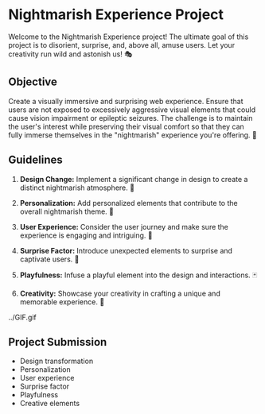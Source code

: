 # Nightmarish Experience Project

Welcome to the Nightmarish Experience project! The ultimate goal of this project is to disorient, surprise, and, above all, amuse users. Let your creativity run wild and astonish us! 🎭

## Objective

Create a visually immersive and surprising web experience. Ensure that users are not exposed to excessively aggressive visual elements that could cause vision impairment or epileptic seizures. The challenge is to maintain the user's interest while preserving their visual comfort so that they can fully immerse themselves in the "nightmarish" experience you're offering. 🚀

## Guidelines

1. **Design Change:** Implement a significant change in design to create a distinct nightmarish atmosphere. 🌌

2. **Personalization:** Add personalized elements that contribute to the overall nightmarish theme. 🎨

3. **User Experience:** Consider the user journey and make sure the experience is engaging and intriguing. 🤯

4. **Surprise Factor:** Introduce unexpected elements to surprise and captivate users. 🎉

5. **Playfulness:** Infuse a playful element into the design and interactions. 🃏

6. **Creativity:** Showcase your creativity in crafting a unique and memorable experience. 🌈

../GIF.gif

## Project Submission


- Design transformation
- Personalization
- User experience
- Surprise factor
- Playfulness
- Creative elements

